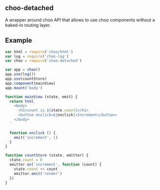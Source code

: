 ## choo-detached
A wrapper around choo API that allows to use choo components without a baked-in routing layer. 

## Example

```javascript
var html = require('choo/html')
var log = require('choo-log')
var choo = require('choo-detached')

var app = choo()
app.use(log())
app.use(countStore)
app.component(mainView)
app.mount('body')

function mainView (state, emit) {
  return html`
    <body>
      <h1>count is ${state.count}</h1>
      <button onclick=${onclick}>Increment</button>
    </body>
  `

  function onclick () {
    emit('increment', 1)
  }
}

function countStore (state, emitter) {
  state.count = 0
  emitter.on('increment', function (count) {
    state.count += count
    emitter.emit('render')
  })
}
```
